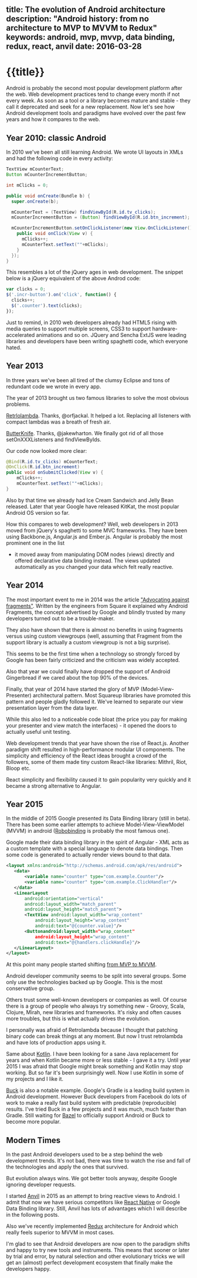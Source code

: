 title: The evolution of Android architecture
description: "Android history: from no architecture to MVP to MVVM to Redux"
keywords: android, mvp, mvvp, data binding, redux, react, anvil
date: 2016-03-28
---
# {{title}}

Android is probably the second most popular development platform after the web.
Web development practices tend to change every month if not every week. As soon
as a tool or a library becomes mature and stable - they call it deprecated and
seek for a new replacement. Now let's see how Android development tools and
paradigms have evolved over the past few years and how it compares to the web.

## Year 2010: classic Android

In 2010 we've been all still learning Android. We wrote UI layouts in XMLs and
had the following code in every activity:

```java
TextView mCounterText;
Button mCounterIncrementButton;

int mClicks = 0;

public void onCreate(Bundle b) {
  super.onCreate(b);

  mCounterText = (TextView) findViewById(R.id.tv_clicks);
  mCounterIncrementButton = (Button) findViewById(R.id.btn_increment);

  mCounterIncrementButton.setOnClickListener(new View.OnClickListener() {
    public void onClick(View v) {
      mClicks++;
      mCounterText.setText(""+mClicks);
    }
  });
}
```

This resembles a lot of the jQuery ages in web development. The snippet below
is a jQuery equivalent of the above Androd code:

```javascript
var clicks = 0;
$('.incr-button').on('click', function() {
  clicks++;
  $('.counter').text(clicks);
});
```

Just to remind, in 2010 web developers already had HTML5 rising with media
queries to support multiple screens, CSS3 to support hardware-accelerated
animations and so on. JQuery and Sencha ExtJS were leading libraries and
developers have been writing spaghetti code, which everyone hated.

## Year 2013

In three years we've been all tired of the clumsy Eclipse and tons of redundant
code we wrote in every app.

The year of 2013 brought us two famous libraries to solve the most obvious
problems.

[Retrlolambda](https://github.com/orfjackal/retrolambda). Thanks, @orfjackal.
It helped a lot. Replacing all listeners with compact lambdas was a breath of
fresh air.

[ButterKnife](https://github.com/JakeWharton/butterknife). Thanks,
@jakewharton. We finally got rid of all those setOnXXXListeners and
findViewByIds.

Our code now looked more clear:

```java
@Bind(R.id.tv_clicks) mCounterText;
@OnClick(R.id.btn_increment)
public void onSubmitClicked(View v) {
	mClicks++;
	mCounterText.setText(""+mClicks);
}
```

Also by that time we already had Ice Cream Sandwich and Jelly Bean released.
Later that year Google have released KitKat, the most popular Android OS
version so far.

How this compares to web development? Well, web developers in 2013 moved from
jQuery's spaghetti to some MVC frameworks. They have been using Backbone.js,
Angular.js and Ember.js. Angular is probably the most prominent one in the list
- it moved away from manipulating DOM nodes (views) directly and offered
declarative data binding instead. The views updated automatically as you
changed your data which felt really reactive.

## Year 2014

The most important event to me in 2014 was the article
["Advocating against fragments"](https://corner.squareup.com/2014/10/advocating-against-android-fragments.html).
Written by the engineers from Square it explained why Android Fragments, the
concept advertised by Google and blindly trusted by many developers turned out
to be a trouble-maker.

They also have shown that there is almost no benefits in using fragments versus
using custom viewgroups (well, assuming that Fragment from the support library
is actually a custom viewgroup is not a big surprise).

This seems to be the first time when a technology so strongly forced by Google
has been fairly criticized and the criticism was widely accepted.

Also that year we could finally have dropped the support of Android Gingerbread
if we cared about the top 90% of the devices.

Finally, that year of 2014 have started the glory of MVP
(Model-View-Presenter) architectural pattern. Most Squareup libraries have
promoted this pattern and people gladly followed it. We've learned to separate
our view presentation layer from the data layer.

While this also led to a noticeable code bloat (the price you pay for making
your presenter and view match the interfaces) - it opened the doors to actually
useful unit testing.

Web development trends that year have shown the rise of React.js. Another
paradigm shift resulted in high-performance modular UI components.  The
simplicity and efficiency of the React ideas brought a crowd of the followers,
some of them made tiny custom React-like libraries: Mithril, Riot, Bloop etc.

React simplicity and flexibility caused it to gain popularity very quickly and
it became a strong alternative to Angular.

## Year 2015

In the middle of 2015 Google presented its Data Binding library (still in
beta). There has been some earlier attempts to achieve Model-View-ViewModel (MVVM) in
android ([Robobinding](http://robobinding.github.io/RoboBinding) is probably the most
famous one).

Google made their data binding library in the spirit of Angular - XML acts as
a custom template with a special language to denote data bindings. Then
some code is generated to actually render views bound to that data.

```xml
<layout xmlns:android="http://schemas.android.com/apk/res/android">
   <data>
       <variable name="counter" type="com.example.Counter"/>
       <variable name="counter" type="com.example.ClickHandler"/>
   </data>
   <LinearLayout
       android:orientation="vertical"
       android:layout_width="match_parent"
       android:layout_height="match_parent">
       <TextView android:layout_width="wrap_content"
           android:layout_height="wrap_content"
           android:text="@{counter.value}"/>
       <Buttonandroid:layout_width="wrap_content"
           android:layout_height="wrap_content"
           android:text="@{handlers.clickHandle}"/>
   </LinearLayout>
</layout>
```

At this point many people started shifting
[from MVP to MVVM](http://tech.vg.no/2015/07/17/android-databinding-goodbye-presenter-hello-viewmodel/).

Android developer community seems to be split into several groups. Some only
use the technologies backed up by Google. This is the most conservative group.

Others trust some well-known developers or companies as well. Of course there
is a group of people who always try something new - Groovy, Scala, Clojure,
Mirah, new libraries and frameworks. It's risky and often causes more troubles,
but this is what actually drives the evolution.

I personally was afraid of Retrolambda because I thought that patching binary
code can break things at any moment. But now I trust retrolambda and have lots
of production apps using it.

Same about [Kotlin](https://kotlinlang.org). I have been looking for a sane
Java replacement for years and when Kotlin became more or less stable - I gave
it a try. Until year 2015 I was afraid that Google might break something and
Kotlin may stop working. But so far it's been surprisingly well. Now I use
Kotlin in some of my projects and I like it.

[Buck](https://buckbuild.com) is also a notable example. Google's Gradle is a
leading build system in Android development. However Buck developers from
Facebook do lots of work to make a really fast build system with predictable
(reproducible) results.  I've tried Buck in a few projects and it was much,
much faster than Gradle.  Still waiting for [Bazel](http://bazel.io) to
officially support Android or Buck to become more popular.

## Modern Times

In the past Android developers used to be a step behind the web development
trends. It's not bad, there was time to watch the rise and fall of the
technologies and apply the ones that survived.

But evolution always wins. We got better tools anyway, despite Google ignoring
developer requests.

I started [Anvil](https://github.com/zserge/anvil) in 2015 as an attempt to
bring reactive views to Android. I admit that now we have serious competitors
like [React Native](https://facebook.github.io/react-native) or Google Data
Binding library. Still, Anvil has lots of advantages which I will describe in
the following posts.

Also we've recently implemented [Redux](https://github.com/trikita/jedux)
architecture for Android which really feels superior to MVVM in most cases.

I'm glad to see that Android developers are now open to the paradigm shifts and
happy to try new tools and instruments. This means that sooner or later by
trial and error, by natural selection and other evolutionary tricks we will get
an (almost) perfect development ecosystem that finally make the developers
happy.

